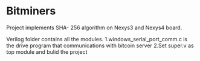 # Bitminers
Project implements SHA- 256 algorithm on Nexys3 and Nexys4 board. 

Verilog folder contains all the modules.
1.windows_serial_port_comm.c is the drive program that communications with bitcoin server
2.Set super.v as top module and bulid the project 
